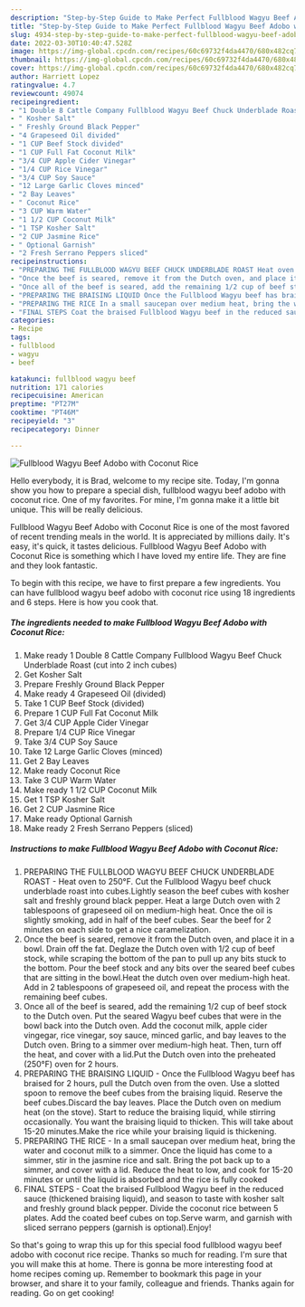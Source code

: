 ```yaml
---
description: "Step-by-Step Guide to Make Perfect Fullblood Wagyu Beef Adobo with Coconut Rice"
title: "Step-by-Step Guide to Make Perfect Fullblood Wagyu Beef Adobo with Coconut Rice"
slug: 4934-step-by-step-guide-to-make-perfect-fullblood-wagyu-beef-adobo-with-coconut-rice
date: 2022-03-30T10:40:47.528Z
image: https://img-global.cpcdn.com/recipes/60c69732f4da4470/680x482cq70/fullblood-wagyu-beef-adobo-with-coconut-rice-recipe-main-photo.jpg
thumbnail: https://img-global.cpcdn.com/recipes/60c69732f4da4470/680x482cq70/fullblood-wagyu-beef-adobo-with-coconut-rice-recipe-main-photo.jpg
cover: https://img-global.cpcdn.com/recipes/60c69732f4da4470/680x482cq70/fullblood-wagyu-beef-adobo-with-coconut-rice-recipe-main-photo.jpg
author: Harriett Lopez
ratingvalue: 4.7
reviewcount: 49074
recipeingredient:
- "1 Double 8 Cattle Company Fullblood Wagyu Beef Chuck Underblade Roast cut into 2 inch cubes"
- " Kosher Salt"
- " Freshly Ground Black Pepper"
- "4 Grapeseed Oil divided"
- "1 CUP Beef Stock divided"
- "1 CUP Full Fat Coconut Milk"
- "3/4 CUP Apple Cider Vinegar"
- "1/4 CUP Rice Vinegar"
- "3/4 CUP Soy Sauce"
- "12 Large Garlic Cloves minced"
- "2 Bay Leaves"
- " Coconut Rice"
- "3 CUP Warm Water"
- "1 1/2 CUP Coconut Milk"
- "1 TSP Kosher Salt"
- "2 CUP Jasmine Rice"
- " Optional Garnish"
- "2 Fresh Serrano Peppers sliced"
recipeinstructions:
- "PREPARING THE FULLBLOOD WAGYU BEEF CHUCK UNDERBLADE ROAST Heat oven to 250°F. Cut the Fullblood Wagyu beef chuck underblade roast into cubes.Lightly season the beef cubes with kosher salt and freshly ground black pepper. Heat a large Dutch oven with 2 tablespoons of grapeseed oil on medium-high heat. Once the oil is slightly smoking, add in half of the beef cubes. Sear the beef for 2 minutes on each side to get a nice caramelization."
- "Once the beef is seared, remove it from the Dutch oven, and place it in a bowl. Drain off the fat. Deglaze the Dutch oven with 1/2 cup of beef stock, while scraping the bottom of the pan to pull up any bits stuck to the bottom. Pour the beef stock and any bits over the seared beef cubes that are sitting in the bowl.Heat the dutch oven over medium-high heat. Add in 2 tablespoons of grapeseed oil, and repeat the process with the remaining beef cubes."
- "Once all of the beef is seared, add the remaining 1/2 cup of beef stock to the Dutch oven. Put the seared Wagyu beef cubes that were in the bowl back into the Dutch oven. Add the coconut milk, apple cider vingegar, rice vinegar, soy sauce, minced garlic, and bay leaves to the Dutch oven. Bring to a simmer over medium-high heat. Then, turn off the heat, and cover with a lid.Put the Dutch oven into the preheated (250°F) oven for 2 hours."
- "PREPARING THE BRAISING LIQUID Once the Fullblood Wagyu beef has braised for 2 hours, pull the Dutch oven from the oven. Use a slotted spoon to remove the beef cubes from the braising liquid. Reserve the beef cubes.Discard the bay leaves. Place the Dutch oven on medium heat (on the stove). Start to reduce the braising liquid, while stirring occasionally. You want the braising liquid to thicken. This will take about 15-20 minutes.Make the rice while your braising liquid is thickening."
- "PREPARING THE RICE In a small saucepan over medium heat, bring the water and coconut milk to a simmer. Once the liquid has come to a simmer, stir in the jasmine rice and salt. Bring the pot back up to a simmer, and cover with a lid. Reduce the heat to low, and cook for 15-20 minutes or until the liquid is absorbed and the rice is fully cooked"
- "FINAL STEPS Coat the braised Fullblood Wagyu beef in the reduced sauce (thickened braising liquid), and season to taste with kosher salt and freshly ground black pepper. Divide the coconut rice between 5 plates. Add the coated beef cubes on top.Serve warm, and garnish with sliced serrano peppers (garnish is optional).Enjoy!"
categories:
- Recipe
tags:
- fullblood
- wagyu
- beef

katakunci: fullblood wagyu beef 
nutrition: 171 calories
recipecuisine: American
preptime: "PT27M"
cooktime: "PT46M"
recipeyield: "3"
recipecategory: Dinner

---
```



![Fullblood Wagyu Beef Adobo with Coconut Rice](https://img-global.cpcdn.com/recipes/60c69732f4da4470/680x482cq70/fullblood-wagyu-beef-adobo-with-coconut-rice-recipe-main-photo.jpg)

Hello everybody, it is Brad, welcome to my recipe site. Today, I'm gonna show you how to prepare a special dish, fullblood wagyu beef adobo with coconut rice. One of my favorites. For mine, I'm gonna make it a little bit unique. This will be really delicious.



Fullblood Wagyu Beef Adobo with Coconut Rice is one of the most favored of recent trending meals in the world. It is appreciated by millions daily. It's easy, it's quick, it tastes delicious. Fullblood Wagyu Beef Adobo with Coconut Rice is something which I have loved my entire life. They are fine and they look fantastic.


To begin with this recipe, we have to first prepare a few ingredients. You can have fullblood wagyu beef adobo with coconut rice using 18 ingredients and 6 steps. Here is how you cook that.

<!--inarticleads1-->

##### The ingredients needed to make Fullblood Wagyu Beef Adobo with Coconut Rice:

1. Make ready 1 Double 8 Cattle Company Fullblood Wagyu Beef Chuck Underblade Roast (cut into 2 inch cubes)
1. Get  Kosher Salt
1. Prepare  Freshly Ground Black Pepper
1. Make ready 4 Grapeseed Oil (divided)
1. Take 1 CUP Beef Stock (divided)
1. Prepare 1 CUP Full Fat Coconut Milk
1. Get 3/4 CUP Apple Cider Vinegar
1. Prepare 1/4 CUP Rice Vinegar
1. Take 3/4 CUP Soy Sauce
1. Take 12 Large Garlic Cloves (minced)
1. Get 2 Bay Leaves
1. Make ready  Coconut Rice
1. Take 3 CUP Warm Water
1. Make ready 1 1/2 CUP Coconut Milk
1. Get 1 TSP Kosher Salt
1. Get 2 CUP Jasmine Rice
1. Make ready  Optional Garnish
1. Make ready 2 Fresh Serrano Peppers (sliced)




<!--inarticleads2-->

##### Instructions to make Fullblood Wagyu Beef Adobo with Coconut Rice:

1. PREPARING THE FULLBLOOD WAGYU BEEF CHUCK UNDERBLADE ROAST - Heat oven to 250°F. Cut the Fullblood Wagyu beef chuck underblade roast into cubes.Lightly season the beef cubes with kosher salt and freshly ground black pepper. Heat a large Dutch oven with 2 tablespoons of grapeseed oil on medium-high heat. Once the oil is slightly smoking, add in half of the beef cubes. Sear the beef for 2 minutes on each side to get a nice caramelization.
1. Once the beef is seared, remove it from the Dutch oven, and place it in a bowl. Drain off the fat. Deglaze the Dutch oven with 1/2 cup of beef stock, while scraping the bottom of the pan to pull up any bits stuck to the bottom. Pour the beef stock and any bits over the seared beef cubes that are sitting in the bowl.Heat the dutch oven over medium-high heat. Add in 2 tablespoons of grapeseed oil, and repeat the process with the remaining beef cubes.
1. Once all of the beef is seared, add the remaining 1/2 cup of beef stock to the Dutch oven. Put the seared Wagyu beef cubes that were in the bowl back into the Dutch oven. Add the coconut milk, apple cider vingegar, rice vinegar, soy sauce, minced garlic, and bay leaves to the Dutch oven. Bring to a simmer over medium-high heat. Then, turn off the heat, and cover with a lid.Put the Dutch oven into the preheated (250°F) oven for 2 hours.
1. PREPARING THE BRAISING LIQUID - Once the Fullblood Wagyu beef has braised for 2 hours, pull the Dutch oven from the oven. Use a slotted spoon to remove the beef cubes from the braising liquid. Reserve the beef cubes.Discard the bay leaves. Place the Dutch oven on medium heat (on the stove). Start to reduce the braising liquid, while stirring occasionally. You want the braising liquid to thicken. This will take about 15-20 minutes.Make the rice while your braising liquid is thickening.
1. PREPARING THE RICE - In a small saucepan over medium heat, bring the water and coconut milk to a simmer. Once the liquid has come to a simmer, stir in the jasmine rice and salt. Bring the pot back up to a simmer, and cover with a lid. Reduce the heat to low, and cook for 15-20 minutes or until the liquid is absorbed and the rice is fully cooked
1. FINAL STEPS - Coat the braised Fullblood Wagyu beef in the reduced sauce (thickened braising liquid), and season to taste with kosher salt and freshly ground black pepper. Divide the coconut rice between 5 plates. Add the coated beef cubes on top.Serve warm, and garnish with sliced serrano peppers (garnish is optional).Enjoy!




So that's going to wrap this up for this special food fullblood wagyu beef adobo with coconut rice recipe. Thanks so much for reading. I'm sure that you will make this at home. There is gonna be more interesting food at home recipes coming up. Remember to bookmark this page in your browser, and share it to your family, colleague and friends. Thanks again for reading. Go on get cooking!

